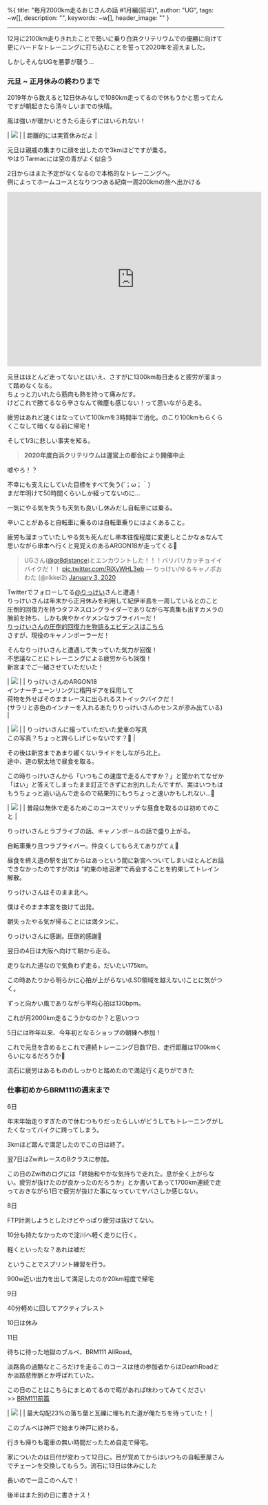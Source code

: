 %{
  title: "毎月2000km走るおじさんの話 #1月編(前半)",
  author: "UG",
  tags: ~w[],
  description: "",
  keywords: ~w[],
  header_image: ""
}

---
12月に2100km走りきれたことで勢いに乗り白浜クリテリウムでの優勝に向けて更にハードなトレーニングに打ち込むことを誓って2020年を迎えました。  
  
しかしそんなUGを悪夢が襲う...

### 元旦 ~ 正月休みの終わりまで

2019年から数えると12日休みなしで1080km走ってるので休もうかと思ってたんですが朝起きたら清々しいまでの快晴。

風は強いが暖かいときたら走らずにはいられない！

| [![](https://2.bp.blogspot.com/-1PsGmEsAUok/Xmi_S2I464I/AAAAAAAAHwc/pTpk7_AQ5RszlOMkti3eJ2RBGGYZ24MDwCK4BGAYYCw/s320/EFFECTS.jpg)](http://2.bp.blogspot.com/-1PsGmEsAUok/Xmi_S2I464I/AAAAAAAAHwc/pTpk7_AQ5RszlOMkti3eJ2RBGGYZ24MDwCK4BGAYYCw/s1600/EFFECTS.jpg) |
| 距離的には実質休みだよ |

  
元旦は親戚の集まりに顔を出したので3kmほどですが乗る。  
やはりTarmacには空の青がよく似合う  
  
2日からはまた予定がなくなるので本格的なトレーニングへ。  
例によってホームコースとなりつつある紀南一周200kmの旅へ出かける  
  
<iframe allowtransparency="true" frameborder="0" height="405" scrolling="no" src="https://www.strava.com/activities/2974946128/embed/0b21596fdf909487128776ecf3b4f454f949e00f" width="590"></iframe>  
  
元旦はほとんど走ってないとはいえ、さすがに1300km毎日走ると疲労が溜まって踏めなくなる。  
ちょっと力いれたら筋肉も熱を持って痛みだす。  
けどこれで勝てるなら辛さなんて微塵も感じない！って思いながら走る。  
  
疲労はあれど速くはなっていて100kmを3時間半で消化。のこり100kmもらくらくこなして暗くなる前に帰宅！  
  
  
そして1/3に悲しい事実を知る。  
  
  

> **2020年度白浜クリテリウムは運営上の都合により開催中止**

  
嘘やろ！？  
  
不幸にも支えにしていた目標をすべて失う(´；ω；｀)  
まだ年明けて50時間くらいしか経ってないのに...  
  
一気にやる気を失うも天気も良いし休みだし自転車には乗る。  
  
辛いことがあると自転車に乗るのは自転車乗りにはよくあること。  
  
疲労も溜まっていたしやる気も死んだし串本往復程度に変更しとこかなぁなんて思いながら串本へ行くと見覚えのあるARGON18が走ってくる👀  
  

> UGさん([@gr8distance](https://twitter.com/gr8distance?ref_src=twsrc%5Etfw))とエンカウントした！！！バリバリカッチョイイバイクだ！！ [pic.twitter.com/RjXyWHL3eb](https://t.co/RjXyWHL3eb)
> — りっけい/ゆるキャノボおわた (@rikkei2) [January 3, 2020](https://twitter.com/rikkei2/status/1212934362229960705?ref_src=twsrc%5Etfw)

Twitterでフォローしてる[@りっけい](https://twitter.com/rikkei2)さんと遭遇！  
りっけいさんは年末から正月休みを利用して紀伊半島を一周しているとのこと  
圧倒的回復力を持つタフネスロングライダーでありながら写真集も出すカメラの腕前を持ち、しかも爽やかイケメンなラブライバーだ！  
[りっけいさんの圧倒的回復力を物語るエビデンスはこちら](https://rikkeitabi.com/)  
さすが、現役のキャノンボーラーだ！  
  
そんなりっけいさんと遭遇して失っていた気力が回復！  
不思議なことにトレーニングによる疲労からも回復！  
新宮までご一緒させていただいた！  
  

| [![](https://4.bp.blogspot.com/-XTRAE2DkQH0/XmjDt6ACfyI/AAAAAAAAHw4/0CqY0DfziokuCjkYObAyM6pMjl8hfYI8wCK4BGAYYCw/s320/IMG_20200103_123403-EFFECTS.jpg)](http://4.bp.blogspot.com/-XTRAE2DkQH0/XmjDt6ACfyI/AAAAAAAAHw4/0CqY0DfziokuCjkYObAyM6pMjl8hfYI8wCK4BGAYYCw/s1600/IMG_20200103_123403-EFFECTS.jpg) |
| りっけいさんのARGON18  
インナーチェーンリングに楕円ギアを採用して  
荷物を外せばそのままレースに出られるストイックバイクだ！  
(サラリと赤色のインナーを入れるあたりりっけいさんのセンスが滲み出ている) |

  

| [![](https://2.bp.blogspot.com/-tChjZeNwDMQ/XmjDUeomwYI/AAAAAAAAHws/ci7rMXGffIgbfl656PkXhH4XadDO0w_uwCK4BGAYYCw/s320/IMG_20200104_225641.jpg)](http://2.bp.blogspot.com/-tChjZeNwDMQ/XmjDUeomwYI/AAAAAAAAHws/ci7rMXGffIgbfl656PkXhH4XadDO0w_uwCK4BGAYYCw/s1600/IMG_20200104_225641.jpg) |
| りっけいさんに撮っていただいた愛車の写真  
この写真？ちょっと誇らしげじゃないです？🤔 |

  
その後は新宮まであまり緩くないライドをしながら北上。  
途中、道の駅太地で昼食を取る。  
  
この時りっけいさんから「いつもこの速度で走るんですか？」と聞かれてなぜか「はい」と答えてしまったまま訂正できずにお別れしたんですが、実はいつもはもうちょっと追い込んで走るので結果的にもうちょっと速いかもしれない...🙏  
  

| [![](https://1.bp.blogspot.com/-ozPMaresfxE/XmjEpaVBUFI/AAAAAAAAHxE/VqVtekcDQvEhRze5aJYrq-WfZg2Z-T8XgCK4BGAYYCw/s320/IMG_20200103_133156.jpg)](http://1.bp.blogspot.com/-ozPMaresfxE/XmjEpaVBUFI/AAAAAAAAHxE/VqVtekcDQvEhRze5aJYrq-WfZg2Z-T8XgCK4BGAYYCw/s1600/IMG_20200103_133156.jpg) |
| 普段は無休で走るためこのコースでリッチな昼食を取るのは初めてのこと |

りっけいさんとラブライブの話、キャノンボールの話で盛り上がる。

自転車乗り且つラブライバー。仲良くしてもらえてありがてぇ🙏

  

昼食を終え道の駅を出てからはあっという間に新宮へついてしまいほとんどお話できなかったのですが次は "約束の地沼津"で再会することを約束してトレイン解散。

りっけいさんはそのまま北へ。

僕はそのまま本宮を抜けて出発。

  

朝失ったやる気が帰ることには満タンに。

りっけいさんに感謝。圧倒的感謝🙏

  

翌日の4日は大阪へ向けて朝から走る。

走りなれた道なので気負わず走る。だいたい175km。

この時あたりから明らかに心拍が上がらない(LSD領域を越えない)ことに気がつく。

ずっと向かい風でありながら平均心拍は130bpm。

これが月2000km走るこうかなのか？と思いつつ

  

5日には昨年以来、今年初となるショップの朝練へ参加！

これで元旦を含めるとこれで連続トレーニング日数17日、走行距離は1700kmくらいになるだろうか🤔

流石に疲労はあるもののしっかりと踏めたので満足行く走りができた

  

  

### 仕事初めからBRM111の週末まで

6日

年末年始走りすぎたので休むつもりだったらしいがどうしてもトレーニングがしたくなってバイクに跨ってしまう。

3kmほど踏んで満足したのでこの日は終了。

  

翌7日はZwiftレースのBクラスに参加。

この日のZwiftのログには「終始和やかな気持ちで走れた。息が全く上がらない。疲労が抜けたのが良かったのだろうか」とか書いてあって1700km連続で走っておきながら1日で疲労が抜けた事になっていてヤバさしか感じない。

  

8日

FTP計測しようとしたけどやっぱり疲労は抜けてない。

10分も持たなかったので淀川へ軽く走りに行く。

軽くといったな？あれは嘘だ

ということでスプリント練習を行う。

900w近い出力を出して満足したのか20km程度で帰宅

  

9日

40分軽めに回してアクティブレスト

10日は休み

  

11日

待ちに待った地獄のブルベ、BRM111 AllRoad。

淡路島の過酷なところだけを走るこのコースは他の参加者からはDeathRoadとか淡路悲惨脈とか呼ばれていた。

この日のことはこちらにまとめてるので暇があれば味わってみてください \>\>&nbsp;[BRM111前篇](https://blog.great-distance.com/2020/01/brm111-allroad-300km.html)

| [![](https://1.bp.blogspot.com/-xF_Zp35nAl0/Xh6Kj-m9laI/AAAAAAAAAnA/Z5UIyI7PxgoUuyFPzns8wW3zalMcSxdWQCPcBGAYYCw/s320/IMG_20200111_162045.jpg)](https://1.bp.blogspot.com/-xF_Zp35nAl0/Xh6Kj-m9laI/AAAAAAAAAnA/Z5UIyI7PxgoUuyFPzns8wW3zalMcSxdWQCPcBGAYYCw/s1600/IMG_20200111_162045.jpg) |
| 最大勾配23%の落ち葉と瓦礫に埋もれた道が俺たちを待っていた！ |

  

このブルベは神戸で始まり神戸に終わる。

行きも帰りも電車の無い時間だったため自走で帰宅。

家についたのは日付が変わって12日に。目が覚めてからはいつもの自転車屋さんでチェーンを交換してもらう。流石に13日は休みにした

  

長いので一旦このへんで！

後半はまた別の日に書きナス！

